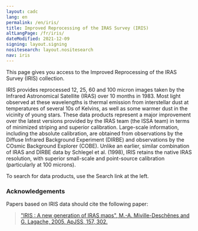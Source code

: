 ```yaml
---
layout: cadc
lang: en
permalink: /en/iris/
title: Improved Reprocessing of the IRAS Survey (IRIS)
altLangPage: /fr/iris/
dateModified: 2021-12-09
signing: layout.signing
nositesearch: layout.nositesearch
nav: iris
---
```

<p>
  This page gives you access to the Improved Reprocessing of the IRAS
  Survey (IRIS) collection.
</p>
<p>
  IRIS provides reprocessed 12, 25, 60 and 100 micron images taken by
  the Infrared Astronomical Satellite (IRAS) over 10 months in
  1983. Most light observed at these wavelengths is thermal emission
  from interstellar dust at temperatures of several 10s of Kelvins, as
  well as some warmer dust in the vicinity of young stars. These data
  products represent a major improvement over the latest versions
  provided by the IRAS team (the ISSA team) in terms of minimized
  striping and superior calibration. Large-scale information,
  including the absolute calibration, are obtained from observations
  by the Diffuse Infrared Background Experiment (DIRBE) and
  observations by the COsmic Background Explorer (COBE). Unlike an
  earlier, similar combination of IRAS and DIRBE data by Schlegel et
  al. (1998), IRIS retains the native IRAS resolution, with superior
  small-scale and point-source calibration (particularly at 100
  microns).
</p>
<p>
  To search for data products, use the Search link at the left.
</p>
<div class="about_text">
<h3>Acknowledgements</h3>
<p>
  Papers based on IRIS data should cite the following paper:
</p>
<blockquote>
  <a rel="external" href="https://adsabs.harvard.edu/abs/2005ApJS..157..302M">
    "IRIS : A new generation of IRAS maps", M.-A. Miville-Desch&ecirc;nes and G. Lagache, 2005, ApJSS, 157, 302.</a>
</blockquote>
</div>
